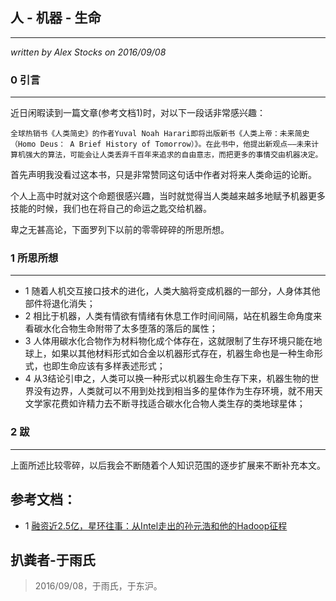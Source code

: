 ## 人 - 机器 - 生命 ##
---
*written by Alex Stocks on 2016/09/08*

### 0 引言 ###
---

近日闲暇读到一篇文章(参考文档1)时，对以下一段话非常感兴趣：

	
	全球热销书《人类简史》的作者Yuval Noah Harari即将出版新书《人类上帝：未来简史（Homo Deus： A Brief History of Tomorrow）》。在此书中，他提出新观点——未来计算机强大的算法，可能会让人类丢弃千百年来追求的自由意志，而把更多的事情交由机器决定。      

首先声明我没看过这本书，只是非常赞同这句话中作者对将来人类命运的论断。

个人上高中时就对这个命题很感兴趣，当时就觉得当人类越来越多地赋予机器更多技能的时候，我们也在将自己的命运之匙交给机器。

卑之无甚高论，下面罗列下以前的零零碎碎的所思所想。

### 1 所思所想 ###
---

- 1 随着人机交互接口技术的进化，人类大脑将变成机器的一部分，人身体其他部件将退化消失；
- 2 相比于机器，人类有情欲有情绪有休息工作时间间隔，站在机器生命角度来看碳水化合物生命附带了太多堕落的落后的属性；
- 3 人体用碳水化合物作为材料物化成个体存在，这就限制了生存环境只能在地球上，如果以其他材料形式如合金以机器形式存在，机器生命也是一种生命形式，也即生命应该有多样表述形式；
- 4 从3结论引申之，人类可以换一种形式以机器生命生存下来，机器生物的世界没有边界，人类就可以不用到处找到相当多的星体作为生存环境，就不用天文学家花费如许精力去不断寻找适合碳水化合物人类生存的类地球星体；

### 2 跋 ###
---

上面所述比较零碎，以后我会不断随着个人知识范围的逐步扩展来不断补充本文。

参考文档：
---
- 1 [融资近2.5亿，星环往事：从Intel走出的孙元浩和他的Hadoop征程](http://www.xtecher.com/Xfeature/view?aid=1304)

## 扒粪者-于雨氏 ##

> 2016/09/08，于雨氏，于东沪。
